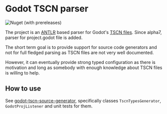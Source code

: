 # Godot TSCN parser

![Nuget (with prereleases)](https://img.shields.io/nuget/vpre/Righthand.GodotTscnParser)

The project is an [ANTLR](https://www.antlr.org/) based parser for Godot's [TSCN files](https://docs.godotengine.org/en/latest/contributing/development/file_formats/tscn.html).
Since alpha7, parser for project.godot file is added.

The short term goal is to provide support for source code generators and not for full fledged parsing as TSCN files are not very well documented.

However, it can eventually provide strong typed configuration as there is motivation and long as somebody with enough knowledge about TSCN files is willing to help.

## How to use

See [godot-tscn-source-generator](https://github.com/MihaMarkic/godot-tscn-source-generator),
specifically classes `TscnTypesGenerator`, `GodotProjListener` and unit tests for them.